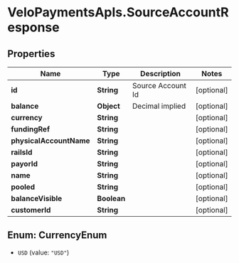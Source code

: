 # VeloPaymentsApIs.SourceAccountResponse

## Properties
Name | Type | Description | Notes
------------ | ------------- | ------------- | -------------
**id** | **String** | Source Account Id | [optional] 
**balance** | **Object** | Decimal implied | [optional] 
**currency** | **String** |  | [optional] 
**fundingRef** | **String** |  | [optional] 
**physicalAccountName** | **String** |  | [optional] 
**railsId** | **String** |  | [optional] 
**payorId** | **String** |  | [optional] 
**name** | **String** |  | [optional] 
**pooled** | **String** |  | [optional] 
**balanceVisible** | **Boolean** |  | [optional] 
**customerId** | **String** |  | [optional] 


<a name="CurrencyEnum"></a>
## Enum: CurrencyEnum


* `USD` (value: `"USD"`)




